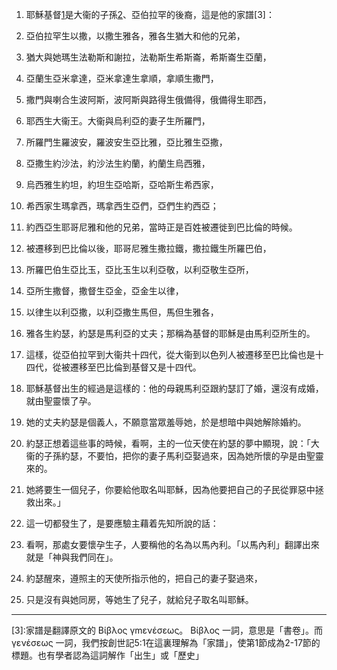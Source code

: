 1. 耶穌基督[1]是大衞的子孫[2]、亞伯拉罕的後裔，這是他的家譜[3]：

2. 亞伯拉罕生以撒，以撒生雅各，雅各生猶大和他的兄弟，

3. 猶大與她瑪生法勒斯和謝拉，法勒斯生希斯崙，希斯崙生亞蘭，

4. 亞蘭生亞米拿達，亞米拿達生拿順，拿順生撒門，

5. 撒門與喇合生波阿斯，波阿斯與路得生俄備得，俄備得生耶西，

6. 耶西生大衞王。大衞與烏利亞的妻子生所羅門，

7. 所羅門生羅波安，羅波安生亞比雅，亞比雅生亞撒，

8. 亞撒生約沙法，約沙法生約蘭，約蘭生烏西雅，

9. 烏西雅生約坦，約坦生亞哈斯，亞哈斯生希西家，

10. 希西家生瑪拿西，瑪拿西生亞們，亞們生約西亞；

11. 約西亞生耶哥尼雅和他的兄弟，當時正是百姓被遷徙到巴比倫的時候。

12. 被遷移到巴比倫以後，耶哥尼雅生撒拉鐵，撒拉鐵生所羅巴伯，

13. 所羅巴伯生亞比玉，亞比玉生以利亞敬，以利亞敬生亞所，

14. 亞所生撒督，撒督生亞金，亞金生以律，

15. 以律生以利亞撒，以利亞撒生馬但，馬但生雅各，

16. 雅各生約瑟，約瑟是馬利亞的丈夫；那稱為基督的耶穌是由馬利亞所生的。

17. 這樣，從亞伯拉罕到大衞共十四代，從大衞到以色列人被遷移至巴比倫也是十四代，從被遷移至巴比倫到基督又是十四代。

18. 耶穌基督出生的經過是這樣的：他的母親馬利亞跟約瑟訂了婚，還沒有成婚，就由聖靈懷了孕。

19. 她的丈夫約瑟是個義人，不願意當眾羞辱她，於是想暗中與她解除婚約。

20. 約瑟正想着這些事的時候，看啊，主的一位天使在約瑟的夢中顯現，說：「大衞的子孫約瑟，不要怕，把你的妻子馬利亞娶過來，因為她所懷的孕是由聖靈來的。

21. 她將要生一個兒子，你要給他取名叫耶穌，因為他要把自己的子民從罪惡中拯救出來。」

22. 這一切都發生了，是要應驗主藉着先知所說的話：

23. 看啊，那處女要懷孕生子，人要稱他的名為以馬內利。「以馬內利」翻譯出來就是「神與我們同在」。

24. 約瑟醒來，遵照主的天使所指示他的，把自己的妻子娶過來，

25. 只是沒有與她同房，等她生了兒子，就給兒子取名叫耶穌。

---

[1]:希伯來文「彌賽亞」，意思是受膏者，基督是希臘文翻譯的發音，受膏者在舊約中可用來指君王、先知、祭司等，後來專指猶太人所盼望的救主
[2]:直譯為兒子
[3]:家譜是翻譯原文的 Βίβλος γmενέσεως。 Βίβλος 一詞，意思是「書卷」。而 γενέσεως 一詞，我們按創世記5:1在這裏理解為「家譜」，使第1節成為2-17節的標題。也有學者認為這詞解作「出生」或「歷史」